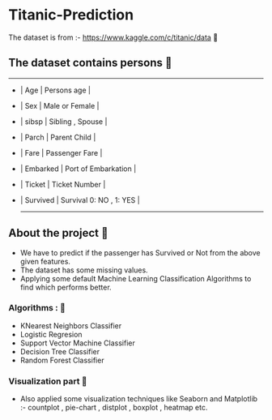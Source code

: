 # Titanic-Prediction
The dataset is from :- https://www.kaggle.com/c/titanic/data 🚢

## The dataset contains persons 💁
 
  -----------------------------------------
- | Age | Persons age                    |
- | Sex | Male or Female                 |
- | sibsp | Sibling , Spouse             | 
- | Parch | Parent Child                 | 
- | Fare | Passenger Fare                |
- | Embarked | Port of Embarkation       |
- | Ticket | Ticket Number               |
- | Survived | Survival 0: NO , 1: YES   |
 
  -----------------------------------------

## About the project 📖 
- We have to predict if the passenger has Survived or Not from the above given features.
- The dataset has some missing values.
- Applying some default Machine Learning Classification Algorithms to find which performs better.

###  Algorithms : 🤖  
- KNearest Neighbors Classifier 
- Logistic Regresion 
- Support Vector Machine Classifier
- Decision Tree Classifier
- Random Forest Classifier

### Visualization part 🎥 
- Also applied some visualization techniques like Seaborn and Matplotlib :- countplot , pie-chart , distplot , boxplot , heatmap etc. 
